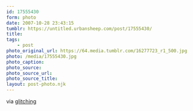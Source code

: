 ```yaml
---
id: 17555430
form: photo
date: 2007-10-28 23:43:15
tumblr: https://untitled.urbansheep.com/post/17555430/
title:
tags:
    - post
photo_original_url: https://64.media.tumblr.com/16277723_r1_500.jpg
photo: /media/17555430.jpg
photo_caption: 
photo_source:
photo_source_url:
photo_source_title:
layout: post-photo.njk
---
```


<p>via <a href="http://glitching.tumblr.com/post/16277723">glitching</a></p>
